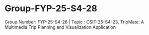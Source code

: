 # Group-FYP-25-S4-28
Group Number: FYP-25-S4-28 | Topic : CSIT-25-S4-23, TripMate: A Multimedia Trip Planning and Visualization Application
